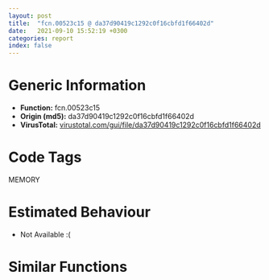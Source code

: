 ```yaml
---
layout: post
title:  "fcn.00523c15 @ da37d90419c1292c0f16cbfd1f66402d"
date:   2021-09-10 15:52:19 +0300
categories: report
index: false
---
```


# Generic Information
- **Function:** fcn.00523c15
- **Origin (md5):** da37d90419c1292c0f16cbfd1f66402d
- **VirusTotal:** [virustotal.com/gui/file/da37d90419c1292c0f16cbfd1f66402d][virustotal_ref]

# Code Tags
<span class="tag" id="MEMORY">MEMORY</span>


# Estimated Behaviour
<ul><li class="bhv-desc" id="na">Not Available :(</li></ul>

# Similar Functions
<script type="text/javascript" src="https://www.gstatic.com/charts/loader.js"></script>
<script type="text/javascript">

    google.charts.load('current', {'packages':['corechart']});
    google.charts.setOnLoadCallback(drawChart);

    function drawChart() {
    var data = new google.visualization.DataTable();
        data.addColumn('number', 'X');
        data.addColumn('number', 'Y');
        data.addColumn({type: 'string', role: 'tooltip', 'p': {'html': true}});
        data.addColumn({'type': 'string', 'role': 'style'});
        
        data.addRows([
    [-13.691777229309082, -101.23751831054688, '<b><a href="/report/fcn.00523c15@da37d90419c1292c0f16cbfd1f66402d">fcn.00523c15</a><br>@da37d90419c1292c0f16cbfd1f66402d</b><br>', 'point { fill-color: #e0440e; }'],
[-25.822708129882812, 53.232547760009766, '<b><a href="/report/fcn.004fcf2a@a9a3c47f5c08fef0f0f69b66c17916ac">fcn.004fcf2a</a><br>@a9a3c47f5c08fef0f0f69b66c17916ac</b><br>', 'null'],
[75.49146270751953, -94.23360443115234, '<b><a href="/report/fcn.006ccc92@1ad8df9cf1d781bf2acc8965dea0570e">fcn.006ccc92</a><br>@1ad8df9cf1d781bf2acc8965dea0570e</b><br>', 'null'],
[63.36056137084961, 60.23623275756836, '<b><a href="/report/fcn.005994d5@009ea4ad185ccb9becba67b3b2163e8b">fcn.005994d5</a><br>@009ea4ad185ccb9becba67b3b2163e8b</b><br>', 'null'],
[114.01763153076172, -13.49679183959961, '<b><a href="/report/fcn.004fcf2a@ef3a0211d1ddb224667e2aa0d915337b">fcn.004fcf2a</a><br>@ef3a0211d1ddb224667e2aa0d915337b</b><br>', 'null'],
[-64.3488540649414, -27.504377365112305, '<b><a href="/report/fcn.006ccc92@1422b34b080163f61eff1f3b3bdc905d">fcn.006ccc92</a><br>@1422b34b080163f61eff1f3b3bdc905d</b><br>', 'null'],
[24.8343448638916, -20.500587463378906, '<b><a href="/report/fcn.005b1812@4e8d6f73c8261716f687f8d06429ef4d">fcn.005b1812</a><br>@4e8d6f73c8261716f687f8d06429ef4d</b><br>', 'null'],

        ]);

    var options = {
        title: 'Similarity Plot',
        legend: 'none',
        colors: ['#dedbd9', '#e6693e', '#ec8f6e', '#f3b49f', '#f6c7b6'],
        tooltip: {isHtml: true, trigger: 'both'},
        explorer: {
        actions: ["dragToZoom", "rightClickToReset"],
        },
        chartArea: {
        width: '80%',
        height: '80%'
        },
        width: '100%',
        height: '100%'
    };

    var chart = new google.visualization.ScatterChart(document.getElementById('chart_div'));

    chart.draw(data, options);
    }
    
</script>


<div id="chart_div" style="width: 100%px; height: 100%;"></div>

# Disassembled Code
{% highlight nasm %}

push ebp
mov ebp, esp
sub esp, 0xa4
mov eax, dword[ebp-0x30]
add eax, dword[ebp-0x34]
mov dword[ebp-0x58], eax
mov eax, dword[ebp-0x14]
add eax, dword[ebp-0x68]
add eax, dword[ebp-0x60]
mov dword[ebp-0x64], eax
mov eax, dword[ebp-0xc]
add eax, dword[ebp-0x18]
mov dword[ebp-0x30], eax
mov eax, dword[ebp-0x38]
cmp eax, dword[ebp-0x28]
je off.b55
mov eax, dword[ebp-0x28]
cmp eax, dword[ebp-0x38]
jne off.b63
mov eax, dword[ebp-0x48]
cmp eax, dword[ebp-0x18]
jb off.b77
mov eax, dword[ebp-0x50]
add eax, dword[ebp-4]
add eax, dword[ebp-0x10]
mov dword[ebp-0x54], eax
jmp off.b89
mov eax, dword[ebp-0xc]
add eax, dword[ebp-0x10]
add eax, dword[ebp-0x20]
mov dword[ebp-0x3c], eax
mov eax, dword[ebp-0x64]
add eax, dword[ebp-0x10]
add eax, dword[ebp-0xc]
mov dword[ebp-8], eax
mov eax, dword[ebp-0x3c]
add eax, dword[ebp-0x58]
mov dword[ebp-0x1c], eax
mov eax, dword[ebp-0x18]
add eax, dword[ebp-0x78]
add eax, dword[ebp-0x30]
mov dword[ebp-0x40], eax
mov eax, dword[ebp-0x18]
add eax, dword[ebp-0x58]
add eax, dword[ebp-0xc]
mov dword[ebp-0x14], eax
mov eax, dword[ebp-0x54]
add eax, dword[ebp-0x48]
add eax, dword[ebp-0x14]
mov dword[ebp-0x7c], eax
mov eax, dword[ebp-0xc]
add eax, dword[ebp-0x50]
mov dword[ebp-0x28], eax
mov eax, dword[ebp-4]
add eax, dword[ebp-0x58]
add eax, dword[ebp-0x18]
mov dword[ebp-0x4c], eax
mov eax, dword[ebp-0x2c]
add eax, dword[ebp-8]
add eax, dword[ebp-0x2c]
mov dword[ebp-0x3c], eax
mov eax, dword[ebp-0x30]
add eax, dword[ebp-0xc]
mov dword[ebp-0x4c], eax
mov eax, dword[ebp-0x40]
add eax, dword[ebp-8]
mov dword[ebp-0x60], eax
and dword[ebp-0x18], 0
jmp off.b210
mov eax, dword[ebp-0x18]
inc eax
mov dword[ebp-0x18], eax
cmp dword[ebp-0x18], 2
jae off.b230
mov eax, dword[ebp-0x24]
add eax, dword[ebp-0x48]
add eax, dword[ebp-0x1c]
mov dword[ebp-0x5c], eax
jmp off.b203
mov eax, dword[ebp-4]
add eax, dword[ebp-0x24]
mov dword[ebp-8], eax
mov eax, dword[ebp-0x18]
cmp eax, dword[ebp-0x24]
jne off.b256
cmp dword[ebp-0x84], 0
jb off.b268
mov eax, dword[ebp-0x28]
add eax, dword[ebp-0x10]
add eax, dword[ebp-0x3c]
mov dword[ebp-0x2c], eax
push 0x40
push 0x3000
push 0xd9103
push 0
call dword[sym.imp.KERNEL32.dll_VirtualAlloc]
mov dword[ebp-0x88], eax
mov eax, dword[ebp-8]
add eax, dword[ebp-4]
add eax, dword[ebp-0x4c]
mov dword[ebp-0x40], eax
mov eax, dword[ebp-8]
add eax, dword[ebp-0xc]
mov dword[ebp-0x48], eax
mov eax, dword[ebp-0x68]
add eax, dword[ebp-0x68]
add eax, dword[ebp-0x40]
mov dword[ebp-0x10], eax
mov eax, dword[ebp-0x84]
add eax, dword[ebp-8]
mov dword[ebp-0x10], eax
mov eax, dword[ebp-4]
add eax, dword[ebp-0x28]
add eax, dword[ebp-0x14]
mov dword[ebp-0x3c], eax
mov eax, dword[ebp-0x3c]
add eax, dword[ebp-0x18]
add eax, dword[ebp-0x14]
mov dword[ebp-0x20], eax
mov eax, dword[ebp-0x2c]
add eax, dword[ebp-0x34]
mov dword[ebp-0x1c], eax
mov eax, dword[ebp-0x34]
add eax, dword[ebp-0x50]
add eax, dword[ebp-0x6c]
mov dword[ebp-0x7c], eax
mov eax, dword[ebp-0x3c]
cmp eax, dword[ebp-0x14]
ja off.b408
mov eax, dword[ebp-0x48]
cmp eax, dword[ebp-0x10]
jne off.b420
mov eax, dword[ebp-0x3c]
cmp eax, dword[ebp-0x2c]
jae off.b420
mov eax, dword[ebp-0x1c]
add eax, dword[ebp-0x7c]
add eax, dword[ebp-0x60]
mov dword[ebp-0x40], eax
mov eax, dword[ebp-0x4c]
add eax, dword[ebp-0x28]
mov dword[ebp-0x50], eax
mov eax, dword[ebp-0x50]
add eax, dword[ebp-0x38]
mov dword[ebp-0x64], eax
mov eax, dword[ebp-0x88]
add eax, 0x12000
mov dword[ebp-0x88], eax
mov eax, dword[ebp-0x2c]
add eax, dword[ebp-0x6c]
mov dword[ebp-0x34], eax
mov eax, dword[ebp-0x68]
add eax, dword[ebp-4]
add eax, dword[ebp-0x48]
mov dword[ebp-0x14], eax
mov eax, dword[ebp-0x30]
add eax, dword[ebp-0x20]
mov dword[ebp-0x38], eax
mov dword[ebp-0x9c], 0x401000
mov eax, dword[ebp-0x24]
add eax, dword[ebp-0x5c]
add eax, dword[ebp-0x14]
mov dword[ebp-0x28], eax
mov eax, dword[ebp-4]
add eax, dword[ebp-0x78]
add eax, dword[ebp-0x28]
mov dword[ebp-0x38], eax
mov eax, dword[ebp-0x6c]
add eax, dword[ebp-0x20]
add eax, dword[ebp-8]
mov dword[ebp-0x18], eax
mov eax, dword[ebp-4]
add eax, dword[ebp-0x7c]
add eax, dword[ebp-0x48]
mov dword[ebp-0x74], eax
and dword[ebp-0x44], 0
mov eax, dword[ebp-0x64]
add eax, dword[ebp-0x7c]
mov dword[ebp-0x30], eax
mov eax, dword[ebp-0x50]
add eax, dword[ebp-0x18]
mov dword[ebp-0x28], eax
mov eax, dword[ebp-0x3c]
add eax, dword[ebp-0x28]
add eax, dword[ebp-0x20]
mov dword[ebp-0x78], eax
and dword[ebp-4], 0
jmp off.b590
mov eax, dword[ebp-4]
inc eax
mov dword[ebp-4], eax
cmp dword[ebp-4], 3
jae off.b610
mov eax, dword[ebp-0x74]
add eax, dword[ebp-0x68]
add eax, dword[ebp-0x5c]
mov dword[ebp-0xc], eax
jmp off.b583
mov eax, dword[ebp-0x38]
add eax, dword[ebp-0x38]
mov dword[ebp-0x20], eax
mov dword[ebp-0x94], 0x3c091905
mov eax, dword[ebp-0x20]
add eax, dword[ebp-0xc]
mov dword[ebp-0x54], eax
mov eax, dword[ebp-0x20]
add eax, dword[ebp-0x6c]
add eax, dword[ebp-0x54]
mov dword[ebp-0x1c], eax
mov dword[ebp-0x70], 0x246d1f69
mov eax, dword[ebp-4]
add eax, dword[ebp-0x5c]
add eax, dword[ebp-0x34]
mov dword[ebp-0xc], eax
mov dword[ebp-8], 0x246
mov eax, dword[ebp-0x40]
add eax, dword[ebp-0x2c]
mov dword[ebp-0x4c], eax
mov eax, dword[ebp-0x24]
add eax, dword[ebp-0x28]
mov dword[ebp-0x4c], eax
mov eax, dword[ebp-8]
add eax, 0x18
mov dword[ebp-8], eax
mov eax, dword[ebp-0x3c]
add eax, dword[ebp-0x58]
mov dword[ebp-0x4c], eax
mov eax, dword[ebp-0x14]
add eax, dword[ebp-0x74]
add eax, dword[ebp-0x2c]
mov dword[ebp-0x24], eax
cmp dword[ebp-8], 0x28e
jb off.b685
mov dword[ebp-0x8c], 0x55b57c79
mov eax, dword[ebp-8]
add eax, dword[ebp-0x14]
add eax, dword[ebp-0x1c]
mov dword[ebp-0x3c], eax
mov eax, dword[ebp-4]
add eax, dword[ebp-0x54]
add eax, dword[ebp-0x1c]
mov dword[ebp-0x5c], eax
mov dword[ebp-0x90], 0x56d6d597
mov eax, dword[ebp-0x24]
add eax, dword[ebp-0xc]
add eax, dword[ebp-0x58]
mov dword[ebp-0x30], eax
and dword[ebp-0x10], 0
jmp off.b802
mov eax, dword[ebp-0x10]
inc eax
mov dword[ebp-0x10], eax
cmp dword[ebp-0x10], 3
jae off.b819
mov eax, dword[ebp-8]
add eax, dword[ebp-0x5c]
mov dword[ebp-0x7c], eax
jmp off.b795
and dword[ebp-0x44], 0
cmp dword[ebp-0x44], 0xaeb8
jae off.b1944
mov eax, dword[ebp-0x48]
add eax, dword[ebp-0x14]
mov dword[ebp-0x64], eax
mov eax, dword[ebp-0x94]
add eax, dword[ebp-0x70]
mov dword[ebp-0x94], eax
mov eax, dword[ebp-4]
add eax, dword[ebp-0x14]
add eax, dword[ebp-0x28]
mov dword[ebp-8], eax
mov eax, dword[ebp-0x24]
add eax, dword[ebp-4]
add eax, dword[ebp-0x58]
mov dword[ebp-0x6c], eax
mov eax, dword[ebp-0x70]
xor eax, dword[ebp-0x90]
mov dword[ebp-0x70], eax
mov eax, dword[ebp-0x2c]
mov dword[ebp-0x98], eax
cmp dword[ebp-0x98], 0x10
je off.b937
cmp dword[ebp-0x98], 0x6e
je off.b962
cmp dword[ebp-0x98], 0x93
je off.b948
jmp off.b976
mov eax, dword[ebp-0x34]
add eax, dword[ebp-0x10]
mov dword[ebp-0x3c], eax
jmp off.b988
mov eax, dword[ebp-8]
add eax, dword[ebp-0x50]
add eax, dword[ebp-0x6c]
mov dword[ebp-0xc], eax
jmp off.b988
mov eax, dword[ebp-0x5c]
add eax, dword[ebp-0x74]
add eax, dword[ebp-0x10]
mov dword[ebp-0x64], eax
jmp off.b988
mov eax, dword[ebp-0x54]
add eax, dword[ebp-0x38]
add eax, dword[ebp-0x60]
mov dword[ebp-0x34], eax
mov eax, dword[ebp-0x24]
cmp eax, dword[ebp-0x74]
jne off.b1012
mov eax, dword[ebp-0x14]
cmp eax, dword[ebp-4]
jne off.b1012
mov eax, dword[ebp-0x5c]
cmp eax, dword[ebp-0x18]
jne off.b1024
mov eax, dword[ebp-0x4c]
add eax, dword[ebp-0x28]
add eax, dword[ebp-0x34]
mov dword[ebp-0x30], eax
mov eax, dword[ebp-0x8c]
xor eax, dword[ebp-0x90]
mov dword[ebp-0x8c], eax
and dword[ebp-0x1c], 0
jmp off.b1055
mov eax, dword[ebp-0x1c]
inc eax
mov dword[ebp-0x1c], eax
cmp dword[ebp-0x1c], 3
jae off.b1075
mov eax, dword[ebp-0x38]
add eax, dword[ebp-0x3c]
add eax, dword[ebp-0x20]
mov dword[ebp-0x68], eax
jmp off.b1048
mov eax, dword[ebp-0x10]
add eax, dword[ebp-0x48]
mov dword[ebp-0x14], eax
mov eax, dword[ebp-0x70]
add eax, dword[ebp-0x8c]
mov dword[ebp-0x70], eax
mov eax, dword[ebp-8]
add eax, dword[ebp-0x74]
mov dword[ebp-0x4c], eax
mov eax, dword[ebp-0x90]
add eax, dword[ebp-0x70]
mov dword[ebp-0x90], eax
mov eax, dword[ebp-0x70]
xor eax, dword[ebp-0x8c]
mov dword[ebp-0x70], eax
mov eax, dword[ebp-0x14]
cmp eax, dword[ebp-0x18]
je off.b1156
mov eax, dword[ebp-0x38]
cmp eax, dword[ebp-8]
je off.b1156
mov eax, dword[ebp-0x48]
cmp eax, dword[ebp-0x58]
je off.b1165
mov eax, dword[ebp-0x34]
add eax, dword[ebp-0x10]
mov dword[ebp-0x4c], eax
mov eax, dword[ebp-0x48]
add eax, dword[ebp-0x18]
add eax, dword[ebp-4]
mov dword[ebp-0x50], eax
mov eax, dword[ebp-0x88]
add eax, dword[ebp-0x44]
mov dword[ebp-0xa4], eax
mov eax, dword[ebp-0x2c]
add eax, dword[ebp-0x58]
mov dword[ebp-0x40], eax
mov eax, dword[ebp-0x10]
add eax, dword[ebp-0x78]
add eax, dword[ebp-0x50]
mov dword[ebp-0x18], eax
mov eax, dword[ebp-0x20]
add eax, dword[ebp-0x40]
mov dword[ebp-0x58], eax
mov eax, dword[ebp-0x60]
add eax, dword[ebp-0x6c]
add eax, dword[ebp-0x48]
mov dword[ebp-8], eax
mov eax, dword[ebp-0x9c]
add eax, dword[ebp-0x44]
mov dword[ebp-0xa0], eax
mov eax, dword[ebp-0x20]
add eax, dword[ebp-0xc]
mov dword[ebp-0x68], eax
mov eax, dword[ebp-0x34]
add eax, dword[ebp-0x34]
mov dword[ebp-0x38], eax
and dword[ebp-4], 0
jmp off.b1280
mov eax, dword[ebp-4]
inc eax
mov dword[ebp-4], eax
cmp dword[ebp-4], 3
jae off.b1303
mov eax, dword[ebp-0x2c]
add eax, dword[ebp-0x3c]
add eax, dword[ebp-0x84]
mov dword[ebp-0x28], eax
jmp off.b1273
mov eax, dword[ebp-0x24]
add eax, dword[ebp-0x24]
mov dword[ebp-0x40], eax
mov eax, dword[ebp-0xa0]
mov eax, dword[eax]
sub eax, dword[ebp-0x94]
mov ecx, dword[ebp-0xa4]
mov dword[ecx], eax
mov eax, dword[ebp-0x28]
add eax, dword[ebp-0x74]
add eax, dword[ebp-0x40]
mov dword[ebp-4], eax
mov eax, dword[ebp-0xc]
add eax, dword[ebp-0x34]
add eax, dword[ebp-0x30]
mov dword[ebp-0x7c], eax
mov eax, dword[ebp-0x30]
add eax, dword[ebp-0x1c]
mov dword[ebp-0x2c], eax
mov eax, dword[ebp-0x30]
add eax, dword[ebp-0x10]
mov dword[ebp-0x18], eax
mov eax, dword[ebp-0x18]
add eax, dword[ebp-0x2c]
add eax, dword[ebp-0x74]
mov dword[ebp-0x1c], eax
mov eax, dword[ebp-0x10]
add eax, dword[ebp-0x50]
add eax, dword[ebp-0x34]
mov dword[ebp-0x2c], eax
mov eax, dword[ebp-0x54]
add eax, dword[ebp-0x30]
mov dword[ebp-0x18], eax
mov eax, dword[ebp-0x38]
add eax, dword[ebp-0x58]
mov dword[ebp-4], eax
mov eax, dword[ebp-0x44]
add eax, 0x862f8
mov dword[ebp-0x44], eax
mov eax, dword[ebp-0x1c]
add eax, dword[ebp-0x40]
add eax, dword[ebp-0x7c]
mov dword[ebp-0x28], eax
mov eax, dword[ebp-0x24]
add eax, dword[ebp-0x3c]
add eax, dword[ebp-0x24]
mov dword[ebp-0x1c], eax
mov eax, dword[ebp-0x34]
cmp eax, dword[ebp-8]
jae off.b1486
mov eax, dword[ebp-0x38]
cmp eax, dword[ebp-0x78]
jb off.b1486
mov eax, dword[ebp-0x1c]
cmp eax, dword[ebp-0x64]
jne off.b1486
mov eax, dword[ebp-0x6c]
add eax, dword[ebp-0x20]
mov dword[ebp-0x14], eax
mov eax, dword[ebp-0x14]
cmp eax, dword[ebp-0x10]
ja off.b1502
mov eax, dword[ebp-0x38]
cmp eax, dword[ebp-0x4c]
jbe off.b1517
mov eax, dword[ebp-0x30]
add eax, dword[ebp-0x84]
add eax, dword[ebp-0x10]
mov dword[ebp-0x60], eax
mov eax, dword[ebp-0xc]
add eax, dword[ebp-0x18]
mov dword[ebp-8], eax
mov eax, dword[ebp-8]
add eax, dword[ebp-0x14]
add eax, dword[ebp-0x30]
mov dword[ebp-0x20], eax
mov eax, dword[ebp-0x5c]
add eax, dword[ebp-0xc]
mov dword[ebp-0x30], eax
mov eax, dword[ebp-0x44]
add eax, 0xd9943
mov dword[ebp-0x44], eax
mov eax, dword[ebp-0x20]
add eax, dword[ebp-0x10]
add eax, dword[ebp-8]
mov dword[ebp-0x4c], eax
mov eax, dword[ebp-0x24]
add eax, dword[ebp-0x54]
mov dword[ebp-0x64], eax
mov eax, dword[ebp-0x14]
add eax, dword[ebp-0x5c]
mov dword[ebp-0x54], eax
mov eax, dword[ebp-0x34]
add eax, dword[ebp-4]
add eax, dword[ebp-0x34]
mov dword[ebp-0x3c], eax
mov eax, dword[ebp-0x88]
mov dword[ebp-0x80], eax
cmp dword[ebp-0x80], 0x4c
je off.b1726
cmp dword[ebp-0x80], 0x75
je off.b1684
cmp dword[ebp-0x80], 0xa5
je off.b1673
cmp dword[ebp-0x80], 0xc7
je off.b1659
cmp dword[ebp-0x80], 0x11d
je off.b1698
cmp dword[ebp-0x80], 0x177
je off.b1712
jmp off.b1737
mov eax, dword[ebp-0x68]
add eax, dword[ebp-0x58]
add eax, dword[ebp-0x60]
mov dword[ebp-0x4c], eax
jmp off.b1749
mov eax, dword[ebp-0x5c]
add eax, dword[ebp-0x40]
mov dword[ebp-0x28], eax
jmp off.b1749
mov eax, dword[ebp-0x10]
add eax, dword[ebp-0x6c]
add eax, dword[ebp-0x54]
mov dword[ebp-0x28], eax
jmp off.b1749
mov eax, dword[ebp-0x54]
add eax, dword[ebp-0x20]
add eax, dword[ebp-0x38]
mov dword[ebp-4], eax
jmp off.b1749
mov eax, dword[ebp-0x30]
add eax, dword[ebp-0xc]
add eax, dword[ebp-0x54]
mov dword[ebp-0x78], eax
jmp off.b1749
mov eax, dword[ebp-0x50]
add eax, dword[ebp-0x48]
mov dword[ebp-4], eax
jmp off.b1749
mov eax, dword[ebp-0x20]
add eax, dword[ebp-0x24]
add eax, dword[ebp-0x4c]
mov dword[ebp-0x78], eax
mov eax, dword[ebp-0xc]
add eax, dword[ebp-0x20]
mov dword[ebp-0x14], eax
mov eax, dword[ebp-0xc]
add eax, dword[ebp-0xc]
mov dword[ebp-0x64], eax
mov eax, dword[ebp-0x24]
add eax, dword[ebp-8]
mov dword[ebp-0xc], eax
mov eax, dword[ebp-0x44]
add eax, 0x21f19
mov dword[ebp-0x44], eax
mov eax, dword[ebp-0x5c]
add eax, dword[ebp-0x68]
add eax, dword[ebp-0xc]
mov dword[ebp-0x2c], eax
mov eax, dword[ebp-0x2c]
add eax, dword[ebp-0x24]
mov dword[ebp-0x14], eax
mov eax, dword[ebp-0x1c]
cmp eax, dword[ebp-0x40]
jbe off.b1839
mov eax, dword[ebp-0x3c]
cmp eax, dword[ebp-0x30]
jae off.b1839
mov eax, dword[ebp-0x84]
add eax, dword[ebp-0x1c]
add eax, dword[ebp-0x10]
mov dword[ebp-0x30], eax
mov eax, dword[ebp-0x60]
add eax, dword[ebp-0x20]
mov dword[ebp-0x84], eax
mov eax, dword[ebp-0xc]
add eax, dword[ebp-0x6c]
mov dword[ebp-0x10], eax
mov eax, dword[ebp-0x38]
add eax, dword[ebp-0x60]
add eax, dword[ebp-0x24]
mov dword[ebp-0x58], eax
mov eax, dword[ebp-4]
add eax, dword[ebp-0xc]
add eax, dword[ebp-0x40]
mov dword[ebp-0x2c], eax
mov eax, dword[ebp-0x50]
add eax, dword[ebp-0x18]
add eax, dword[ebp-0x50]
mov dword[ebp-0x48], eax
mov eax, dword[ebp-0x64]
add eax, dword[ebp-0x10]
mov dword[ebp-8], eax
mov eax, dword[ebp-0xc]
add eax, dword[ebp-0x40]
add eax, dword[ebp-0x60]
mov dword[ebp-0x38], eax
mov eax, dword[ebp-0x44]
add eax, 0x2c206
mov dword[ebp-0x44], eax
mov eax, dword[ebp-0x44]
sub eax, 0x1add56
mov dword[ebp-0x44], eax
jmp off.b823
mov eax, dword[ebp-0x48]
add eax, dword[ebp-0x14]
add eax, dword[ebp-0x20]
mov dword[ebp-0x24], eax
mov eax, dword[ebp-0x88]
add eax, 0x8984
mov dword[0x456f530], eax
mov eax, dword[ebp-0x64]
cmp eax, dword[ebp-0x2c]
jne off.b1997
mov eax, dword[ebp-8]
cmp eax, dword[ebp-0x34]
jae off.b1997
mov eax, dword[ebp-4]
add eax, dword[ebp-0x78]
mov dword[ebp-0x4c], eax
mov eax, dword[ebp-8]
add eax, dword[ebp-0x1c]
mov dword[ebp-0x34], eax
mov eax, dword[ebp-0xc]
add eax, dword[ebp-0x74]
mov dword[ebp-0x14], eax
mov eax, dword[ebp-0x40]
add eax, dword[ebp-0x68]
mov dword[ebp-0x1c], eax
mov eax, dword[ebp-0x84]
add eax, dword[ebp-0x54]
add eax, dword[ebp-0x20]
mov dword[ebp-0x60], eax
mov esp, ebp
pop ebp
ret

{% endhighlight %}

[virustotal_ref]: https://www.virustotal.com/gui/file/da37d90419c1292c0f16cbfd1f66402d